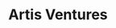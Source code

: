 ---
layout: firm_page
title: "Artis Ventures"
id: "av.co"
permalink: "/artisventuresav.co/"
website: "https://www.av.co"
offices: "San Francisco (United States)"
investment_stages: "Seed, Series A, Series B"
portfolio_companies: "Outpace, Eko, Rad AI, Delix, Freenome, Stemcentrx, YouTube, Replay, Locus Biosciences"
portfolio_link: "https://www.av.co/portfolio"
investment_markets: "Oncology, Immunology, Cardiopulmonary + Metabolic, Multi + Other, Neurology + Mental Health, Aging, Infectious, Women's Health, Synthetic & Computation Biology, Clinical Medicine, Consumer Health, Data & Compute, Internet of TechBio (IoTB)"
founded_year: "2001"
description: "Artis Ventures is a venture capital firm focused on investments at the convergence of frontier technologies and medicine. They invest in data-driven life sciences companies creating scalable medical technologies with broad healthcare applications. Their focus is on creating global impact through engineering-first approaches and flexible investment strategies."
linkedin: "https://www.linkedin.com/company/3204230/"
twitter: "https://twitter.com/artisventures?lang=en"
instagram: ""
team_page: "https://artis-ventures-website.webflow.io/our-people"
investor_type: "Venture Capital"
crunchbase: "https://www.crunchbase.com/organization/artis"
pitchbook: "https://pitchbook.com/profiles/investor/40993-12"

# SEO Optimization
meta_title: "Artis Ventures - VC Firm - projectstartups.com"
meta_description: "Artis Ventures, Artis Ventures is a venture capital firm focused on investments at the convergence of frontier technologies and medicine. They invest in data-driven l..."
meta_keywords: "Artis Ventures, Oncology, Immunology, Cardiopulmonary + Metabolic, Multi + Other, Neurology + Mental Health, Aging, Infectious, Women's Health, Synthetic & Computation Biology, Clinical Medicine, Consumer Health, Data & Compute, Internet of TechBio (IoTB), VC firm, venture capital, startup investor, projectstartups.com"
canonical_url: "https://vc.projectstartups.com/artisventuresav.co/"
---